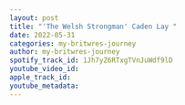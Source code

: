 ```yaml
---
layout: post
title: "'The Welsh Strongman' Caden Lay "
date: 2022-05-31
categories: my-britwres-journey
author: my-britwres-journey
spotify_track_id: 1Jh7yZ6RTxgTVnJuWdf9lD
youtube_video_id: 
apple_track_id: 
youtube_metadata: 
---
```

